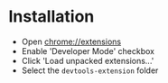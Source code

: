 Installation
===

 * Open [chrome://extensions](chrome://extensions)
 * Enable 'Developer Mode' checkbox
 * Click 'Load unpacked extensions...'
 * Select the `devtools-extension` folder
